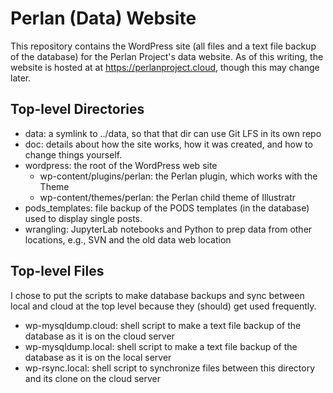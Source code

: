 # Perlan (Data) Website

This repository contains the WordPress site (all files and a text file backup of the database)
for the Perlan Project's data website. As of this writing, the website is hosted at at https://perlanproject.cloud, though this may change later.

## Top-level Directories
- data: a symlink to ../data, so that that dir can use Git LFS in its own repo
- doc: details about how the site works, how it was created, and how to change things yourself.
- wordpress: the root of the WordPress web site
	- wp-content/plugins/perlan: the Perlan plugin, which works with the Theme
	- wp-content/themes/perlan: the Perlan child theme of Illustratr
- pods_templates: file backup of the PODS templates (in the database) used to display single posts.
- wrangling: JupyterLab notebooks and Python to prep data from other locations, e.g., SVN and the old data web location

## Top-level Files
I chose to put the scripts to make database backups and sync between local and cloud at the top level because they (should) get used frequently.
- wp-mysqldump.cloud: shell script to make a text file backup of the database as it is on the cloud server
- wp-mysqldump.local: shell script to make a text file backup of the database as it is on the local server
- wp-rsync.local: shell script to synchronize files between this directory and its clone on the cloud server

